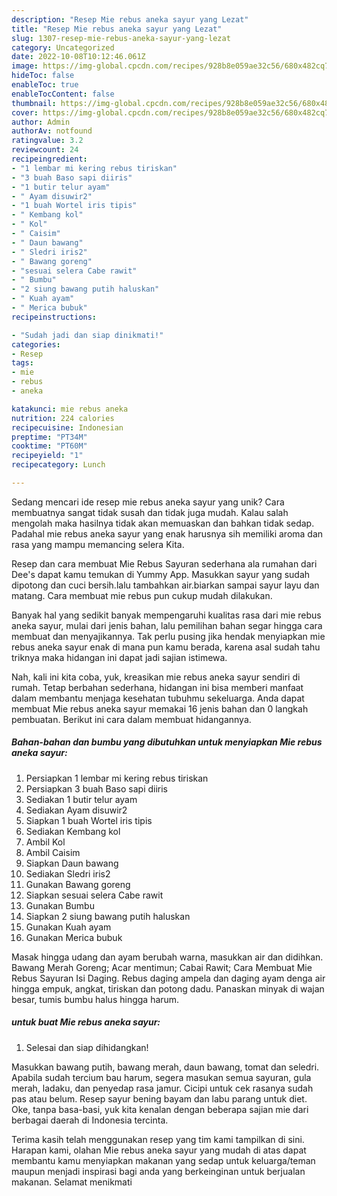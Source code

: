 ```yaml
---
description: "Resep Mie rebus aneka sayur yang Lezat"
title: "Resep Mie rebus aneka sayur yang Lezat"
slug: 1307-resep-mie-rebus-aneka-sayur-yang-lezat
category: Uncategorized
date: 2022-10-08T10:12:46.061Z
image: https://img-global.cpcdn.com/recipes/928b8e059ae32c56/680x482cq70/mie-rebus-aneka-sayur-foto-resep-utama.jpg
hideToc: false
enableToc: true
enableTocContent: false
thumbnail: https://img-global.cpcdn.com/recipes/928b8e059ae32c56/680x482cq70/mie-rebus-aneka-sayur-foto-resep-utama.jpg
cover: https://img-global.cpcdn.com/recipes/928b8e059ae32c56/680x482cq70/mie-rebus-aneka-sayur-foto-resep-utama.jpg
author: Admin
authorAv: notfound
ratingvalue: 3.2
reviewcount: 24
recipeingredient:
- "1 lembar mi kering rebus tiriskan"
- "3 buah Baso sapi diiris"
- "1 butir telur ayam"
- " Ayam disuwir2"
- "1 buah Wortel iris tipis"
- " Kembang kol"
- " Kol"
- " Caisim"
- " Daun bawang"
- " Sledri iris2"
- " Bawang goreng"
- "sesuai selera Cabe rawit"
- " Bumbu"
- "2 siung bawang putih haluskan"
- " Kuah ayam"
- " Merica bubuk"
recipeinstructions:

- "Sudah jadi dan siap dinikmati!"
categories:
- Resep
tags:
- mie
- rebus
- aneka

katakunci: mie rebus aneka 
nutrition: 224 calories
recipecuisine: Indonesian
preptime: "PT34M"
cooktime: "PT60M"
recipeyield: "1"
recipecategory: Lunch

---
```





Sedang mencari ide resep mie rebus aneka sayur yang unik? Cara membuatnya sangat tidak susah dan tidak juga mudah. Kalau salah mengolah maka hasilnya tidak akan memuaskan dan bahkan tidak sedap. Padahal mie rebus aneka sayur yang enak harusnya sih memiliki aroma dan rasa yang mampu memancing selera Kita.





Resep dan cara membuat Mie Rebus Sayuran sederhana ala rumahan dari Dee&#39;s dapat kamu temukan di Yummy App. Masukkan sayur yang sudah dipotong dan cuci bersih.lalu tambahkan air.biarkan sampai sayur layu dan matang. Cara membuat mie rebus pun cukup mudah dilakukan.

Banyak hal yang sedikit banyak mempengaruhi kualitas rasa dari mie rebus aneka sayur, mulai dari jenis bahan, lalu pemilihan bahan segar hingga cara membuat dan menyajikannya. Tak perlu pusing jika hendak menyiapkan mie rebus aneka sayur enak di mana pun kamu berada, karena asal sudah tahu triknya maka hidangan ini dapat jadi sajian istimewa.






Nah, kali ini kita coba, yuk, kreasikan mie rebus aneka sayur sendiri di rumah. Tetap berbahan sederhana, hidangan ini bisa memberi manfaat dalam membantu menjaga kesehatan tubuhmu sekeluarga. Anda dapat membuat Mie rebus aneka sayur memakai 16 jenis bahan dan 0 langkah pembuatan. Berikut ini cara dalam membuat hidangannya.

<!--inarticleads1-->

##### Bahan-bahan dan bumbu yang dibutuhkan untuk menyiapkan Mie rebus aneka sayur:

1. Persiapkan 1 lembar mi kering rebus tiriskan
1. Persiapkan 3 buah Baso sapi diiris
1. Sediakan 1 butir telur ayam
1. Sediakan  Ayam disuwir2
1. Siapkan 1 buah Wortel iris tipis
1. Sediakan  Kembang kol
1. Ambil  Kol
1. Ambil  Caisim
1. Siapkan  Daun bawang
1. Sediakan  Sledri iris2
1. Gunakan  Bawang goreng
1. Siapkan sesuai selera Cabe rawit
1. Gunakan  Bumbu
1. Siapkan 2 siung bawang putih haluskan
1. Gunakan  Kuah ayam
1. Gunakan  Merica bubuk


Masak hingga udang dan ayam berubah warna, masukkan air dan didihkan. Bawang Merah Goreng; Acar mentimun; Cabai Rawit; Cara Membuat Mie Rebus Sayuran Isi Daging. Rebus daging ampela dan daging ayam denga air hingga empuk, angkat, tiriskan dan potong dadu. Panaskan minyak di wajan besar, tumis bumbu halus hingga harum. 

<!--inarticleads2-->

#####  untuk buat Mie rebus aneka sayur:


1. Selesai dan siap dihidangkan!

Masukkan bawang putih, bawang merah, daun bawang, tomat dan seledri. Apabila sudah tercium bau harum, segera masukan semua sayuran, gula merah, ladaku, dan penyedap rasa jamur. Cicipi untuk cek rasanya sudah pas atau belum. Resep sayur bening bayam dan labu parang untuk diet. Oke, tanpa basa-basi, yuk kita kenalan dengan beberapa sajian mie dari berbagai daerah di Indonesia tercinta. 

Terima kasih telah menggunakan resep yang tim kami tampilkan di sini. Harapan kami, olahan Mie rebus aneka sayur yang mudah di atas dapat membantu kamu menyiapkan makanan yang sedap untuk keluarga/teman maupun menjadi inspirasi bagi anda yang berkeinginan untuk berjualan makanan. Selamat menikmati
